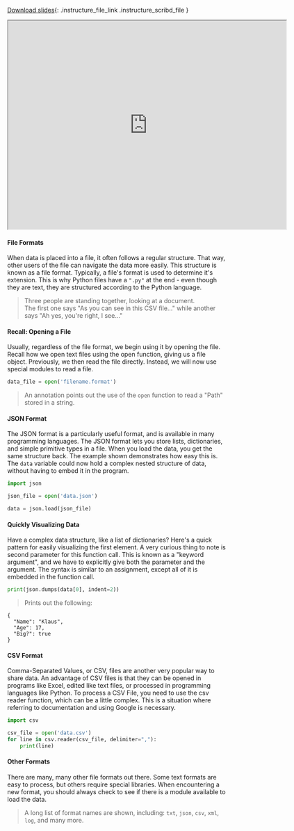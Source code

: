 
[Download slides](https://udel.instructure.com/files/76109867/download){: .instructure_file_link .instructure_scribd_file }


<iframe style="width: 640px; height: 480px;" width="300" height="150" allowfullscreen="allowfullscreen" webkitallowfullscreen="webkitallowfullscreen" mozallowfullscreen="mozallowfullscreen"
title="Introduction.pdf"
src="https://www.youtube.com/embed/fRP5KVEjVJ4?feature=oembed&amp;rel=0" 
></iframe>


#### File Formats

When data is placed into a file, it often follows a regular structure.
That way, other users of the file can navigate the data more easily.
This structure is known as a file format.
Typically, a file's format is used to determine it's extension.
This is why Python files have a `".py"` at the end - even though they are text, they are structured according to the Python language.

> Three people are standing together, looking at a document.  
> The first one says "As you can see in this CSV file..." while another says "Ah yes, you're right, I see..."

#### Recall: Opening a File

Usually, regardless of the file format, we begin using it by opening the file.
Recall how we open text files using the open function, giving us a file object.
Previously, we then read the file directly.
Instead, we will now use special modules to read a file.

```python
data_file = open('filename.format')
```

> An annotation points out the use of the `open` function to read a "Path" stored in a string.

#### JSON Format

The JSON format is a particularly useful format, and is available in many programming languages.
The JSON format lets you store lists, dictionaries, and simple primitive types in a file.
When you load the data, you get the same structure back.
The example shown demonstrates how easy this is.
The `data` variable could now hold a complex nested structure of data, without having to embed it in the program.

```python
import json

json_file = open('data.json')

data = json.load(json_file)
```

#### Quickly Visualizing Data

Have a complex data structure, like a list of dictionaries?
Here's a quick pattern for easily visualizing the first element.
A very curious thing to note is second parameter for this function call.
This is known as a "keyword argument", and we have to explicitly give both the parameter and the argument.
The syntax is similar to an assignment, except all of it is embedded in the function call.

```python
print(json.dumps(data[0], indent=2))
```

> Prints out the following:

```
{
  "Name": "Klaus",
  "Age": 17,
  "Big?": true
}
```


#### CSV Format

Comma-Separated Values, or CSV, files are another very popular way to share data.
An advantage of CSV files is that they can be opened in programs like Excel, edited like text files, or processed in programming languages like Python.
To process a CSV File, you need to use the csv reader function, which can be a little complex.
This is a situation where referring to documentation and using Google is necessary.

```python
import csv

csv_file = open('data.csv')
for line in csv.reader(csv_file, delimiter=","):
    print(line)
```

#### Other Formats

There are many, many other file formats out there.
Some text formats are easy to process, but others require special libraries.
When encountering a new format, you should always check to see if there is a module available to load the data.

> A long list of format names are shown, including: `txt`, `json`, `csv`, `xml`, `log`, and many more.
